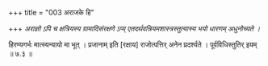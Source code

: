 +++
title = "003 अराजके हि"

+++
_अराज्ञो ऽपि च क्षत्रियस्य ग्रामादिसंरक्षणे ऽप्य् एतदर्थवन्नियमशास्त्रस्तुत्यास्य भयो धारणम् अधुनोच्यते ।_

हिरण्यगर्भः मात्स्यन्यायो मा भूत् । प्रजानाम् इति [रक्षाय] राजोत्पत्तिर् अनेन प्रदर्श्यते । पूर्वविधिस्तुतिर् इयम् ॥ ७.३ ॥